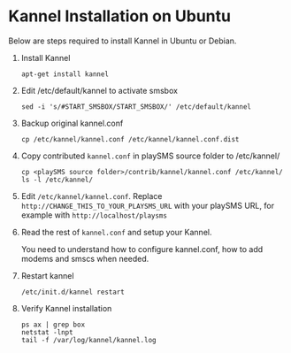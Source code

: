 # Kannel Installation on Ubuntu

Below are steps required to install Kannel in Ubuntu or Debian.

1.  Install Kannel

    ```
    apt-get install kannel
    ```

2.  Edit /etc/default/kannel to activate smsbox

    ```
    sed -i 's/#START_SMSBOX/START_SMSBOX/' /etc/default/kannel
    ```

3.  Backup original kannel.conf

    ```
    cp /etc/kannel/kannel.conf /etc/kannel/kannel.conf.dist
    ```

4.  Copy contributed `kannel.conf` in playSMS source folder to /etc/kannel/

    ```
    cp <playSMS source folder>/contrib/kannel/kannel.conf /etc/kannel/
    ls -l /etc/kannel/
    ```

5.  Edit `/etc/kannel/kannel.conf`. Replace `http://CHANGE_THIS_TO_YOUR_PLAYSMS_URL`
    with your playSMS URL, for example with `http://localhost/playsms`

6.  Read the rest of `kannel.conf` and setup your Kannel.

    You need to understand how to configure kannel.conf, how to add modems and smscs when needed.

7.  Restart kannel

    ```
    /etc/init.d/kannel restart
    ```

8. Verify Kannel installation

   ```
   ps ax | grep box
   netstat -lnpt
   tail -f /var/log/kannel/kannel.log
   ```
